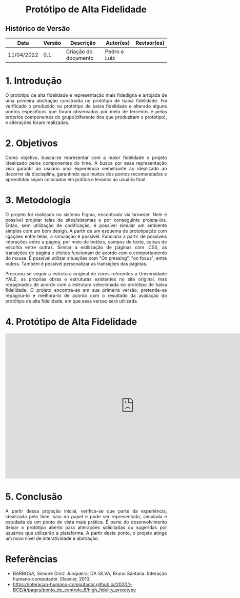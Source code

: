 # <center> Protótipo de Alta Fidelidade 

## Histórico de Versão

| Data       | Versão | Descrição            | Autor(es)             | Revisor(es) |
| ---------- | ------ | -------------------- | --------------------- | ----------- |
| 11/04/2022 | 0.1    | Criação do documento | Pedro e Luiz |       |


<div align="justify">


# 1. Introdução

O protótipo de alta fidelidade é representação mais fidedigna e arrojada de uma primeira abstração construída no protótipo de baixa fidelidade. Foi verificado o produzido no protótipo de baixa fidelidade e alterado alguns pontos específicos que foram observados por meio de terceiros e pelos próprios componentes do grupo(diferente dos que produziram o protótipo), e alterações foram realizadas.

# 2. Objetivos

Como objetivo, busca-se representar com a maior fidelidade o projeto idealizado pelos componentes do time. A busca por essa representação visa garantir ao usuário uma experiência semelhante ao idealizado ao decorrer da discisplina, garantindo que muitos dos pontos recomendados e aprendidos sejam colocados em prática e levados ao usuário final. 

# 3. Metodologia

O projeto foi realizado no sistema Figma, encontrado via browser. Nele é possível projetar telas de sites/sistemas e por conseguinte projeta-los. Então, sem utilização de codificação, é possível simular um ambiente simples com um bom design. A partir de um esquema de prototipação com ligações entre telas, a simulação é possível. Funciona a partir de possíveis interações entre a página, por meio de botões, campos de texto, caixas de escolha entre outras. Similar a estilização de páginas com .CSS, as transições de página e efeitos funcionam de acordo com o comportamento do mouse. É possível utilizar situações com "On pressing", "on focus", entre outros. Também é possível personalizar as transições das páginas.

Procurou-se seguir a estrutura original de cores referentes a Universidade YALE, as próprias obras e estruturas existentes no site original, mas repaginados de acordo com a estrutura selecionada no protótipo de baixa fidelidade. O projeto encontra-se em sua primeira versão, pretende-se repagina-lo e melhora-lo de acordo com o resultado da avaliação do protótipo de alta fidelidade, em que essa versao será utilizada.

# 4. Protótipo de Alta Fidelidade

<iframe style="border: 1px solid rgba(0, 0, 0, 0.1);" width="800" height="450" src="https://www.figma.com/proto/LdrsaLhvngWIcaSNOxoYvT/landpage_teste?node-id=4%3A3&scaling=scale-down&page-id=0%3A1&starting-point-node-id=4%3A3" allowfullscreen></iframe> 


# 5. Conclusão

A partir dessa projeção inicial, verifica-se que parte da experiência, idealizada pelo time, saiu do papel e pode ser representada, simulada e estudada de um ponto de vista mais prática. É parte do desenvolvimento deixar o protótipo aberto para alterações solicitadas ou sugeridas por usuários que utilizarão a plataforma. A partir deste ponto, o projeto atinge um novo nível de interatividade e abstração.

# Referências

- BARBOSA, Simone Diniz Junqueira; DA SILVA, Bruno Santana. Interação humano-computador. Elsevier, 2010.
- https://interacao-humano-computador.github.io/2020.1-BCE/#/pages/ponto_de_controle_6/high_fidelity_prototype